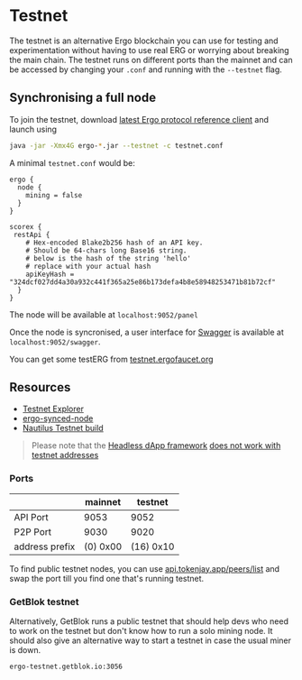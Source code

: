 # Testnet

The testnet is an alternative Ergo blockchain you can use for testing and experimentation without having to use real ERG or worrying about breaking the main chain. The testnet runs on different ports than the mainnet and can be accessed by changing your `.conf` and running with the `--testnet` flag. 


## Synchronising a full node

To join the testnet, download [latest Ergo protocol reference client](https://github.com/ergoplatform/ergo/releases/tag/5.0-RC2) and launch using

```bash
java -jar -Xmx4G ergo-*.jar --testnet -c testnet.conf
```


A minimal `testnet.conf` would be:

```
ergo {
  node {
    mining = false
  }
}

scorex {
 restApi {
    # Hex-encoded Blake2b256 hash of an API key.
    # Should be 64-chars long Base16 string.
    # below is the hash of the string 'hello'
    # replace with your actual hash
    apiKeyHash = "324dcf027dd4a30a932c441f365a25e86b173defa4b8e58948253471b81b72cf"
  }
} 

```

The node will be available at `localhost:9052/panel`

Once the node is syncronised, a user interface for [Swagger](/node/swagger/) is available at `localhost:9052/swagger`. 

You can get some testERG from [testnet.ergofaucet.org](https://testnet.ergofaucet.org/)


## Resources


- [Testnet Explorer](https://testnet.ergoplatform.com/)
- [ergo-synced-node](https://github.com/mgpai22/ergo-synced-node#ergo-testnet-node-setup)
- [Nautilus Testnet build](https://github.com/capt-nemo429/nautilus-wallet#testnet)




> Please note that the [Headless dApp framework](/dev/stack/headless/#headless-dapp-framework) [does not work with testnet addresses](https://github.com/ergoplatform/ergo-headless-dapp-framework/blob/main/src/encoding.rs#L104)

### Ports

|                | mainnet  | testnet   |
|----------------|----------|-----------|
| API Port       | 9053     | 9052      | 
| P2P Port       | 9030     | 9020      |
| address prefix | (0) 0x00 | (16) 0x10 |

To find public testnet nodes, you can use [api.tokenjay.app/peers/list](https://api.tokenjay.app/peers/list) and swap the port till you find one that's running testnet.



### GetBlok testnet

Alternatively, GetBlok runs a public testnet that should help devs who need to work on the testnet but don't know how to run a solo mining node. It should also give an alternative way to start a testnet in case the usual miner is down. 

```
ergo-testnet.getblok.io:3056
```
